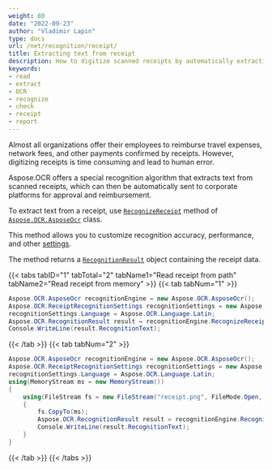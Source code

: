 ```yaml
---
weight: 80
date: "2022-09-23"
author: "Vladimir Lapin"
type: docs
url: /net/recognition/receipt/
title: Extracting text from receipt
description: How to digitize scanned receipts by automatically extracting text from them.
keywords:
- read
- extract
- OCR
- recognize
- check
- receipt
- report
---
```


Almost all organizations offer their employees to reimburse travel expenses, network fees, and other payments confirmed by receipts. However, digitizing receipts is time consuming and lead to human error.

Aspose.OCR offers a special recognition algorithm that extracts text from scanned receipts, which can then be automatically sent to corporate platforms for approval and reimbursement.

To extract text from a receipt, use [`RecognizeReceipt`](https://reference.aspose.com/ocr/net/aspose.ocr/asposeocr/recognizereceipt/) method of [`Aspose.OCR.AsposeOcr`](https://reference.aspose.com/ocr/net/aspose.ocr/asposeocr/) class.

This method allows you to customize recognition accuracy, performance, and other [settings](/ocr/net/recognition-settings-receipt/).

The method returns a [`RecognitionResult`](https://reference.aspose.com/ocr/net/aspose.ocr/recognitionresult/) object containing the receipt data.

{{< tabs tabID="1" tabTotal="2" tabName1="Read receipt from path" tabName2="Read receipt from memory" >}}
{{< tab tabNum="1" >}}
```csharp
Aspose.OCR.AsposeOcr recognitionEngine = new Aspose.OCR.AsposeOcr();
Aspose.OCR.ReceiptRecognitionSettings recognitionSettings = new Aspose.OCR.ReceiptRecognitionSettings();
recognitionSettings.Language = Aspose.OCR.Language.Latin;
Aspose.OCR.RecognitionResult result = recognitionEngine.RecognizeReceipt("receipt.png", recognitionSettings);
Console.WriteLine(result.RecognitionText);
```
{{< /tab >}}
{{< tab tabNum="2" >}}
```csharp
Aspose.OCR.AsposeOcr recognitionEngine = new Aspose.OCR.AsposeOcr();
Aspose.OCR.ReceiptRecognitionSettings recognitionSettings = new Aspose.OCR.ReceiptRecognitionSettings();
recognitionSettings.Language = Aspose.OCR.Language.Latin;
using(MemoryStream ms = new MemoryStream())
{
	using(FileStream fs = new FileStream("receipt.png", FileMode.Open, FileAccess.Read))
	{
		fs.CopyTo(ms);
		Aspose.OCR.RecognitionResult result = recognitionEngine.RecognizeReceipt(ms, recognitionSettings);
		Console.WriteLine(result.RecognitionText);
	}
}
```
{{< /tab >}}
{{< /tabs >}}
